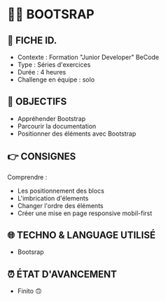 # 🏃‍♀️ BOOTSRAP

## 📌 FICHE ID.

- Contexte : Formation "Junior Developer" BeCode
- Type : Séries d'exercices
- Durée : 4 heures
- Challenge en équipe : solo

## 🎯 OBJECTIFS

- Appréhender Bootstrap
- Parcourir la documentation
- Positionner des éléments avec Bootstrap

## 👉 CONSIGNES

Comprendre :

- Les positionnement des blocs
- L'imbrication d'élements
- Changer l'ordre des éléments
- Créer une mise en page responsive mobil-first

## 🌐 TECHNO & LANGUAGE UTILISÉ

- Bootsrap

## ⏰ ÉTAT D'AVANCEMENT

- Finito 🙃
